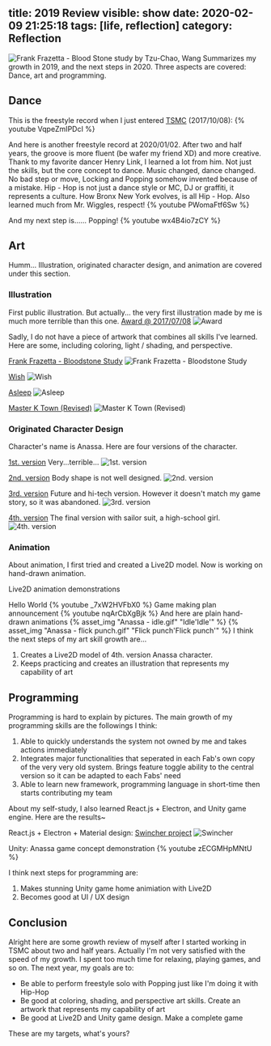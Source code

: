 title: 2019 Review
visible: show
date: 2020-02-09 21:25:18
tags: [life, reflection]
category: Reflection
---
![Frank Frazetta - Blood Stone study by Tzu-Chao, Wang](https://cdna.artstation.com/p/assets/images/images/011/736/474/large/tzu-chao-wang-2018-07-07-frank-frazetta-bloodstone-study.jpg?1531148278)
Summarizes my growth in 2019, and the next steps in 2020. Three aspects are covered: Dance, art and programming.
<!--more-->

## Dance
This is the freestyle record when I just entered [TSMC](https://www.tsmc.com/english/default.htm) (2017/10/08):
{% youtube VqpeZmIPDcI %}

And here is another freestyle record at 2020/01/02. After two and half years, the groove is more fluent (be wafer my friend XD) and more creative. Thank to my favorite dancer Henry Link, I learned a lot from him. Not just the skills, but the core concept to dance. Music changed, dance changed. No bad step or move, Locking and Popping somehow invented because of a mistake. Hip - Hop is not just a dance style or MC, DJ or graffiti, it represents a culture. How Bronx New York evolves, is all Hip - Hop. Also learned much from Mr. Wiggles, respect!
{% youtube PWomaFtf6Sw %}

And my next step is...... Popping!
{% youtube wx4B4io7zCY %}

## Art
Humm... Illustration, originated character design, and animation are covered under this section.

### Illustration
First public illustration. But actually... the very first illustration made by me is much more terrible than this one.
[Award @ 2017/07/08](https://tzuchaowang.artstation.com/projects/VW2Eg)
![Award](https://cdna.artstation.com/p/assets/images/images/006/727/390/large/tzu-chao-wang-award.jpg?1500823234)

Sadly, I do not have a piece of artwork that combines all skills I've learned. Here are some, including coloring, light / shading, and perspective.

[Frank Frazetta - Bloodstone Study](https://tzuchaowang.artstation.com/projects/9WLOy)
![Frank Frazetta - Bloodstone Study](https://cdna.artstation.com/p/assets/images/images/011/736/474/large/tzu-chao-wang-2018-07-07-frank-frazetta-bloodstone-study.jpg?1531148278)

[Wish](https://tzuchaowang.artstation.com/projects/3KLyv)
![Wish](https://cdna.artstation.com/p/assets/images/images/012/023/854/medium/tzu-chao-wang-2018-07-21-wish.jpg?1532619449)

[Asleep](https://tzuchaowang.artstation.com/projects/W2Jxm2)
![Asleep](https://cdnb.artstation.com/p/assets/images/images/017/404/321/medium/tzu-chao-wang-2019-04-21-krenz-perspective-hw3-1-detailed.jpg?1555859004)

[Master K Town (Revised)](https://tzuchaowang.artstation.com/projects/Z5YYgZ)
![Master K Town (Revised)](https://cdna.artstation.com/p/assets/images/images/022/372/550/medium/tzu-chao-wang-2019-12-01-krenz-perspective-hw4-1.jpg?1575211344)

### Originated Character Design
Character's name is Anassa. Here are four versions of the character.

[1st. version](https://tzuchaowang.artstation.com/projects/PA0b8)
Very...terrible...
![1st. version](https://cdnb.artstation.com/p/assets/images/images/012/066/211/large/tzu-chao-wang-2018-07-29-anassa.jpg?1532874789)

[2nd. version](https://tzuchaowang.artstation.com/projects/xzDABO)
Body shape is not well designed.
![2nd. version](https://cdna.artstation.com/p/assets/images/images/015/975/470/large/tzu-chao-wang-anassa.jpg?1550422417)

[3rd. version](https://tzuchaowang.artstation.com/projects/4bVLJk)
Future and hi-tech version. However it doesn't match my game story, so it was abandoned.
![3rd. version](https://cdnb.artstation.com/p/assets/images/images/021/090/509/large/tzu-chao-wang-2019-10-06-anassa.jpg?1570372283)

[4th. version](https://tzuchaowang.artstation.com/projects/v1qVJx)
The final version with sailor suit, a high-school girl.
![4th. version](https://cdnb.artstation.com/p/assets/images/images/023/536/237/large/tzu-chao-wang-anassa-three-view.jpg?1579537457)

### Animation
About animation, I first tried and created a Live2D model. Now is working on hand-drawn animation.

Live2D animation demonstrations

Hello World
{% youtube _7xW2HVFbX0 %}
Game making plan announcement
{% youtube nqArCbXgBjk %}
And here are plain hand-drawn animations
{% asset_img "Anassa - idle.gif" "Idle'Idle'" %}
{% asset_img "Anassa - flick punch.gif" "Flick punch'Flick punch'" %}
I think the next steps of my art skill growth are...
1. Creates a Live2D model of 4th. version Anassa character.
2. Keeps practicing and creates an illustration that represents my capability of art

## Programming
Programming is hard to explain by pictures. The main growth of my programming skills are the followings I think:
1. Able to quickly understands the system not owned by me and takes actions immediately
2. Integrates major functionalities that seperated in each Fab's own copy of the very very old system. Brings feature toggle ability to the central version so it can be adapted to each Fabs' need
3. Able to learn new framework, programming language in short-time then starts contributing my team

About my self-study, I also learned React.js + Electron, and Unity game engine. Here are the results~

React.js + Electron + Material design: [Swincher project](https://github.com/john29917958/Swincher)
![Swincher](https://github.com/john29917958/Swincher/raw/develop/resources/preview.gif)

Unity: Anassa game concept demonstration
{% youtube zECGMHpMNtU %}

I think next steps for programming are:
1. Makes stunning Unity game home animiation with Live2D
2. Becomes good at UI / UX design

## Conclusion
Alright here are some growth review of myself after I started working in TSMC about two and half years. Actually I'm not very satisfied with the speed of my growth. I spent too much time for relaxing, playing games, and so on. The next year, my goals are to:
- Be able to perform freestyle solo with Popping just like I'm doing it with Hip-Hop
- Be good at coloring, shading, and perspective art skills. Create an artwork that represents my capability of art
- Be good at Live2D and Unity game design. Make a complete game

These are my targets, what's yours?
